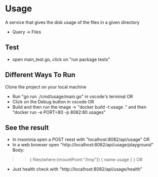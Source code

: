 # Usage
A service that gives the disk usage of the files in a given directory
- Query -> Files

## Test
- open main_test.go, click on "run package tests"

## Different Ways To Run
Clone the project on your local machine
- Run "go run ./cmd/usage/main.go" in vscode's terminal
OR 
- Click on the Debug button in vscode
OR
- Build and then run the image -> "docker build -t usage ." and then 
  "docker run -e PORT=80 -p 8082:80 usages"

## See the result
- In insomnia open a POST reest with "localhost:8082/api/usage"
OR 
- In a web browser open "http://localhost:8082/api/usage/playground"
Body:
>>  {
>>     files(where:{mountPoint:"/tmp"}) {
>>       name
>>       usage
>>     }
>>  }
OR
- Just health check with "http://localhost:8082/api/usage/health"

 







